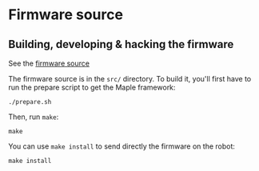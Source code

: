 # Firmware source

## Building, developing & hacking the firmware

See the [firmware source](src/README.md)

The firmware source is in the `src/` directory. To build it, you'll first have to run the
prepare script to get the Maple framework:

```
./prepare.sh
```

Then, run `make`:

```
make
```

You can use `make install` to send directly the firmware on the robot:

```
make install
```

